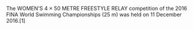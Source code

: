 The WOMEN'S 4 × 50 METRE FREESTYLE RELAY competition of the 2016 FINA World Swimming Championships (25 m) was held on 11 December 2016.[1]
